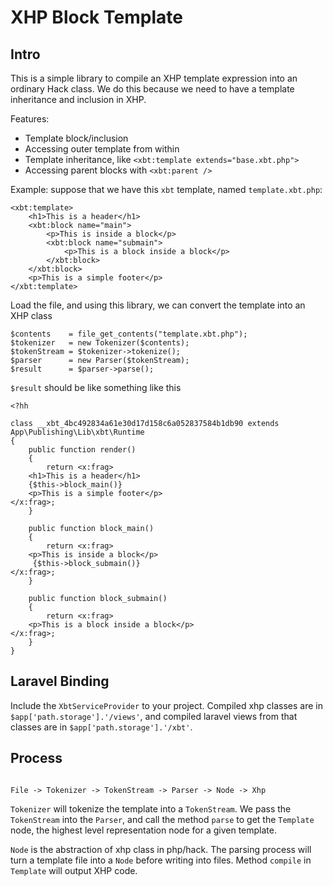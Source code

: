 # XHP Block Template

## Intro

This is a simple library to compile an XHP template expression into an ordinary
Hack class. We do this because we need to have a template inheritance and
inclusion in XHP.

Features:
- Template block/inclusion
- Accessing outer template from within
- Template inheritance, like `<xbt:template extends="base.xbt.php">`
- Accessing parent blocks with `<xbt:parent />`

Example: suppose that we have this `xbt` template, named `template.xbt.php`:
```
<xbt:template>
    <h1>This is a header</h1>
    <xbt:block name="main">
        <p>This is inside a block</p>
        <xbt:block name="submain">
            <p>This is a block inside a block</p>
        </xbt:block>
    </xbt:block>
    <p>This is a simple footer</p>
</xbt:template>
```

Load the file, and using this library, we can convert the template into an XHP
class
```
$contents    = file_get_contents("template.xbt.php");
$tokenizer   = new Tokenizer($contents);
$tokenStream = $tokenizer->tokenize();
$parser      = new Parser($tokenStream);
$result      = $parser->parse();
```

`$result` should be like something like this
```
<?hh

class __xbt_4bc492834a61e30d17d158c6a052837584b1db90 extends App\Publishing\Lib\xbt\Runtime
{
    public function render()
    {
        return <x:frag>
    <h1>This is a header</h1>
    {$this->block_main()}
    <p>This is a simple footer</p>
</x:frag>;
    }

    public function block_main()
    {
        return <x:frag>
    <p>This is inside a block</p>
     {$this->block_submain()}
</x:frag>;
    }

    public function block_submain()
    {
        return <x:frag>
    <p>This is a block inside a block</p>
</x:frag>;
    }
}
```


## Laravel Binding

Include the `XbtServiceProvider` to your project. Compiled xhp classes are in
`$app['path.storage'].'/views'`, and compiled laravel views from that classes
are in `$app['path.storage'].'/xbt'`.


## Process

```

File -> Tokenizer -> TokenStream -> Parser -> Node -> Xhp

```

`Tokenizer` will tokenize the template into a `TokenStream`. We pass the
`TokenStream` into the `Parser`, and call the method `parse` to get the
`Template` node, the highest level representation node for a given template.

`Node` is the abstraction of xhp class in php/hack. The parsing process will
turn a template file into a `Node` before writing into files. Method `compile`
in `Template` will output XHP code.

